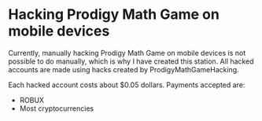 # Hacking Prodigy Math Game on mobile devices
Currently, manually hacking Prodigy Math Game on mobile devices is not possible to do manually, which is why I have created this station. All hacked accounts are made using hacks created by ProdigyMathGameHacking.

Each hacked account costs about $0.05 dollars. Payments accepted are:
- ROBUX
- Most cryptocurrencies
